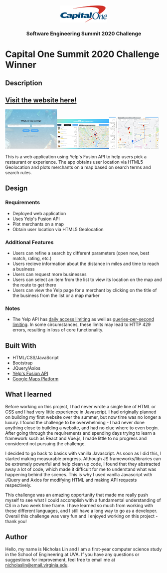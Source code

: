 <p align="center">
    <img src="assets/img/capitalOneLogo.png" width="150">
  </a>

  <h3 align="center">Software Engineering Summit 2020 Challenge</h3>
</p>

# Capital One Summit 2020 Challenge Winner


## Description
## [Visit the website here!](hhttps://nicholas-lin.github.io/Capital-One-Summit/)

<img src="screenshots/home-search.jpg" width="33%" title="Search screen"><img src="screenshots/results.jpg" width="33%" title="Search results screen"><img src="screenshots/results-map.jpg" width="32%" title="Map screen">

This is a web application using Yelp's Fusion API to help users pick a restaurant or experience. The app obtains user location via HTML5 Geolocation and plots merchants on a map based on search terms and search rules.

## Design

### Requirements
* Deployed web application
* Uses Yelp's Fusion API
* Plot merchants on a map
* Obtain user location via HTML5 Geolocation
### Additional Features
* Users can refine a search by different parameters (open now, best match, rating, etc.)
* Users recieve information about the distance in miles and time to reach a business
* Users can request more businesses
* Users can select an item from the list to view its location on the map and the route to get there
* Users can view the Yelp page for a merchant by clicking on the title of the business from the list or a map marker
### Notes
*  The Yelp API has [daily access limiting](https://www.yelp.com/developers) as well as [queries-per-second limiting](https://www.yelp.com/developers/documentation/v3/qps_rate_limiting). In some circumstances, these limits may lead to HTTP 429 errors, resulting in loss of core functionality.

## Built With
* HTML/CSS/JavaScript
* Bootstrap
* JQuery/Axios
* [Yelp's Fusion API ](https://www.yelp.com/developers)
* [Google Maps Platform](https://developers.google.com/maps/documentation)

## What I learned
Before working on this project, I had never wrote a single line of HTML or CSS and I had very little experience in Javascript. I had originally planned on building my first website over the summer, but now time was no longer a luxury. I found the challenge to be overwhelming - I had never done anything close to building a website, and had no clue where to even begin.  After going through the requirements and spending days trying to learn a framework such as React and Vue.js, I made little to no progress and considered not pursuing the challenge.

I decided to go back to basics with vanilla Javascript. As soon as I did this, I started making measurable progress. Although JS frameworks/libraries can be extremely powerful and help clean up code, I found that they abstracted away a lot of code, which made it difficult for me to understand what was happening behind the scenes. This is why I used vanilla Javascript with  JQuery and Axios for modifying HTML and making API requests respectively.

This challenge was an amazing opportunity that made me really push myself to see what I could accomplish with a fundamental understanding of CS in a two week time frame. I have learned so much from working with these different languages, and I still have a long way to go as a developer. Overall this challenge was very fun and I enjoyed working on this project - thank you!

## Author
Hello, my name is Nicholas Lin and I am a first-year computer science study in the School of Engineering at UVA. If you have any questions or suggestions for improvement, feel free to email me at [nicholaslin@email.virginia.edu](mailto:nicholaslin@email.virginia.edu).
